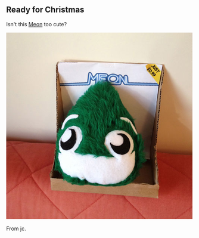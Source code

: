 ## Ready for Christmas

Isn't this [Meon](http://itunes.apple.com/app/meon/id400274934?mt=8) too cute?

![Green Meon plush](meon.jpg)
 
From jc.










